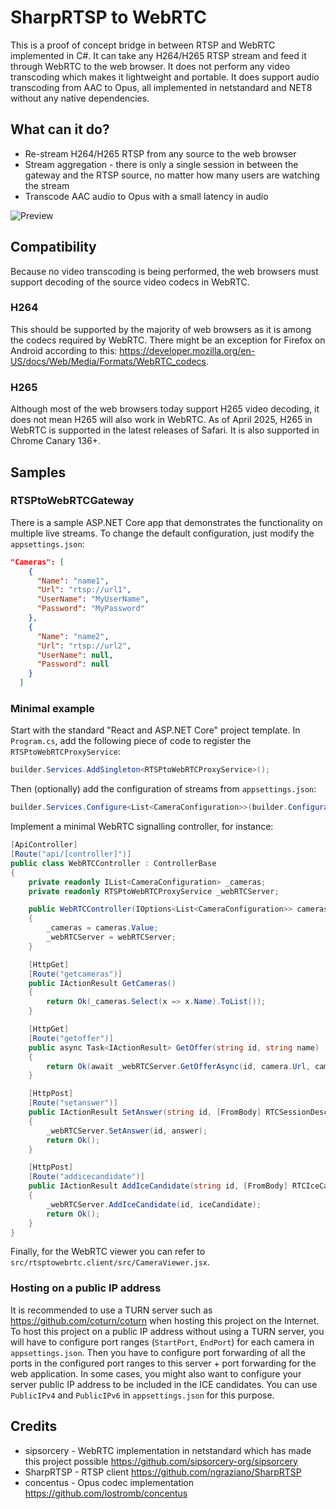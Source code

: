 # SharpRTSP to WebRTC
This is a proof of concept bridge in between RTSP and WebRTC implemented in C#. It can take any H264/H265 RTSP stream and feed it through WebRTC to the web browser. It does not perform
any video transcoding which makes it lightweight and portable. It does support audio transcoding from AAC to Opus, all implemented in netstandard and NET8 without any native dependencies.

## What can it do?
- Re-stream H264/H265 RTSP from any source to the web browser
- Stream aggregation - there is only a single session in between the gateway and the RTSP source, no matter how many users are watching the stream
- Transcode AAC audio to Opus with a small latency in audio

![Preview](demo.gif)

## Compatibility
Because no video transcoding is being performed, the web browsers must support decoding of the source video codecs in WebRTC.

### H264
This should be supported by the majority of web browsers as it is among the codecs required by WebRTC. There might be an exception for Firefox on Android according to this: https://developer.mozilla.org/en-US/docs/Web/Media/Formats/WebRTC_codecs.

### H265
Although most of the web browsers today support H265 video decoding, it does not mean H265 will also work in WebRTC. As of April 2025, H265 in WebRTC is supported in the latest releases of Safari. It is also supported in Chrome Canary 136+.

## Samples
### RTSPtoWebRTCGateway
There is a sample ASP.NET Core app that demonstrates the functionality on multiple live streams. To change the default configuration, just modify the `appsettings.json`:
```json
"Cameras": [
    {
      "Name": "name1",
      "Url": "rtsp://url1",
      "UserName": "MyUserName",
      "Password": "MyPassword"
    },
    {
      "Name": "name2",
      "Url": "rtsp://url2",
      "UserName": null,
      "Password": null
    }
  ]
```

### Minimal example
Start with the standard "React and ASP.NET Core" project template. In `Program.cs`, add the following piece of code to register the `RTSPtoWebRTCProxyService`:
```cs
builder.Services.AddSingleton<RTSPtoWebRTCProxyService>();
```

Then (optionally) add the configuration of streams from `appsettings.json`:
```cs
builder.Services.Configure<List<CameraConfiguration>>(builder.Configuration.GetSection("Cameras"));
```

Implement a minimal WebRTC signalling controller, for instance:
```cs
[ApiController]
[Route("api/[controller]")]
public class WebRTCController : ControllerBase
{
    private readonly IList<CameraConfiguration> _cameras;
    private readonly RTSPtoWebRTCProxyService _webRTCServer;

    public WebRTCController(IOptions<List<CameraConfiguration>> cameras, RTSPtoWebRTCProxyService webRTCServer)
    {
        _cameras = cameras.Value;
        _webRTCServer = webRTCServer;
    }

    [HttpGet]
    [Route("getcameras")]
    public IActionResult GetCameras()
    {
        return Ok(_cameras.Select(x => x.Name).ToList());
    }

    [HttpGet]
    [Route("getoffer")]
    public async Task<IActionResult> GetOffer(string id, string name)
    {
        return Ok(await _webRTCServer.GetOfferAsync(id, camera.Url, camera.UserName, camera.Password, camera.StartPort, camera.EndPort));
    }

    [HttpPost]
    [Route("setanswer")]
    public IActionResult SetAnswer(string id, [FromBody] RTCSessionDescriptionInit answer)
    {
        _webRTCServer.SetAnswer(id, answer);
        return Ok();
    }

    [HttpPost]
    [Route("addicecandidate")]
    public IActionResult AddIceCandidate(string id, [FromBody] RTCIceCandidateInit iceCandidate)
    {
        _webRTCServer.AddIceCandidate(id, iceCandidate);
        return Ok();
    }
}
```

Finally, for the WebRTC viewer you can refer to `src/rtsptowebrtc.client/src/CameraViewer.jsx`.

### Hosting on a public IP address
It is recommended to use a TURN server such as https://github.com/coturn/coturn when hosting this project on the Internet. 
To host this project on a public IP address without using a TURN server, you will have to configure port ranges (`StartPort`, `EndPort`) for each camera in `appsettings.json`. Then you have to configure port forwarding of all the ports in the configured port ranges to this server + port forwarding for the web application. 
In some cases, you might also want to configure your server public IP address to be included in the ICE candidates. You can use `PublicIPv4` and `PublicIPv6` in `appsettings.json` for this purpose.

## Credits
- sipsorcery - WebRTC implementation in netstandard which has made this project possible https://github.com/sipsorcery-org/sipsorcery
- SharpRTSP - RTSP client https://github.com/ngraziano/SharpRTSP
- concentus - Opus codec implementation https://github.com/lostromb/concentus
